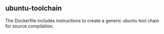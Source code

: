 ## ubuntu-toolchain

The Dockerfile includes instructions to create a generic ubuntu tool chain for source compilation.
